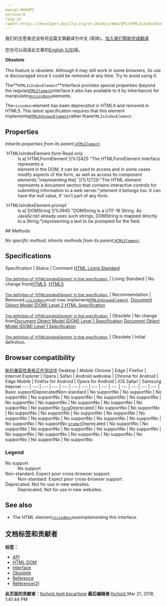 ```yaml
---
manual:WebAPI
version:0
lang:zh
rawUrl:https://developer.mozilla.org/zh-CN/docs/Web/API/HTMLIsIndexElement
---
```




<bdi>我们的志愿者还没有将这篇文章翻译为<bdi>中文 (简体)</bdi>。[加入我们帮助完成翻译](%12726 "")<br></br>您也可以阅读此文章的[English (US)](%12727 "")版。</bdi>






**Obsolete**<br></br>This feature is obsolete. Although it may still work in some browsers, its use is discouraged since it could be removed at any time. Try to avoid using it.




The**`HTMLIsIndexElement`**interface provides special properties (beyond the regular[`HTMLElement`](%12142 "The HTMLElement interface represents any HTML element. Some elements directly implement this interface, others implement it via an interface that inherits it.")interface it also has available to it by inheritance) for manipulating[`<isindex>`](%12728 "<isindex> is an obsolete HTML element that puts a text field in a page for querying the document.")elements.



The`<isindex>`element has been deprecated in HTML4 and removed in HTML5. This latest specification requires that this element implements[`HTMLUnknownElement`](%12166 "The HTMLUnknownElement interface represents an invalid HTML element and derives from the HTMLElement interface, but without implementing any additional properties or methods.")rather than`HTMLIsIndexElement`.


## Properties<a name="Properties"></a>


<em>Inherits properties from its parent,[`HTMLElement`](%12142 "The HTMLElement interface represents any HTML element. Some elements directly implement this interface, others implement it via an interface that inherits it.").</em>

<dl><dt>`HTMLIsIndexElement.form`Read only</dt><dd>Is a[`HTMLFormElement`](%12425 "The HTMLFormElement interface represents a <form> element in the DOM; it can be used to access and in some cases modify aspects of the form, as well as access its component elements.")representing the[`<form>`](%12729 "The HTML <form> element represents a document section that contains interactive controls for submitting information to a web server.")element it belongs too. It can have the`null`value, if`<isindex>`isn&#39;t part of any form.</dd><dt>`HTMLIsIndexElement.prompt`</dt><dd>Is a[`DOMString`](%3945 "DOMString is a UTF-16 String. As JavaScript already uses such strings, DOMString is mapped directly to a String.")representing a text to be prompted for the field.</dd></dl>
## Methods<a name="Methods"></a>


<em>No specific method; inherits methods from its parent,[`HTMLElement`](%12142 "The HTMLElement interface represents any HTML element. Some elements directly implement this interface, others implement it via an interface that inherits it.").</em>


## Specifications<a name="Specifications"></a>
Specification | Status | Comment 
[HTML Living Standard<br></br><small>The definition of &#39;HTMLIsIndexElement&#39; in that specification.</small>](%12730 "") | Living Standard | No change from[HTML5](%12136 "The 'HTML5' specification"). 
[HTML5<br></br><small>The definition of &#39;HTMLIsIndexElement&#39; in that specification.</small>](%12731 "") | Recommendation | Removed.[`<isindex>`](%12728 "<isindex> is an obsolete HTML element that puts a text field in a page for querying the document.")must now implement[`HTMLUnknownElement`](%12166 "The HTMLUnknownElement interface represents an invalid HTML element and derives from the HTMLElement interface, but without implementing any additional properties or methods."). 
[Document Object Model (DOM) Level 2 HTML Specification<br></br><small>The definition of &#39;HTMLIsIndexElement&#39; in that specification.</small>](%12732 "") | Obsolete | No change from[Document Object Model (DOM) Level 1 Specification](%4414 "The 'Document Object Model (DOM) Level 1 Specification' specification") 
[Document Object Model (DOM) Level 1 Specification<br></br><small>The definition of &#39;HTMLIsIndexElement&#39; in that specification.</small>](%12733 "") | Obsolete | Initial definition. 


## Browser compatibility<a name="Browser_compatibility"></a>
[新的兼容性表格正在测试中<i></i>](%3360 "")
<abbr>Desktop<i></i></abbr> | <abbr>Mobile<i></i></abbr> 
<abbr>Chrome<i></i></abbr> | <abbr>Edge<i></i></abbr> | <abbr>Firefox<i></i></abbr> | <abbr>Internet Explorer<i></i></abbr> | <abbr>Opera<i></i></abbr> | <abbr>Safari<i></i></abbr> | <abbr>Android webview<i></i></abbr> | <abbr>Chrome for Android<i></i></abbr> | <abbr>Edge Mobile<i></i></abbr> | <abbr>Firefox for Android<i></i></abbr> | <abbr>Opera for Android<i></i></abbr> | <abbr>iOS Safari<i></i></abbr> | <abbr>Samsung Internet<i></i></abbr> 
 ---  |  ---  |  ---  |  ---  |  ---  |  ---  |  ---  |  ---  |  ---  |  ---  |  ---  |  ---  |  ---  |  ---  | 
Basic support<abbr>Deprecated<i></i></abbr><abbr>Non-standard<i></i></abbr> | <abbr>No support</abbr>No | <abbr>No support</abbr>No | <abbr>No support</abbr>No | <abbr>No support</abbr>No | <abbr>No support</abbr>No | <abbr>No support</abbr>No | <abbr>No support</abbr>No | <abbr>No support</abbr>No | <abbr>No support</abbr>No | <abbr>No support</abbr>No | <abbr>No support</abbr>No | <abbr>No support</abbr>No | <abbr>No support</abbr>No 
[`form`](%12734 "")<abbr>Deprecated<i></i></abbr> | <abbr>No support</abbr>No | <abbr>No support</abbr>No | <abbr>No support</abbr>No | <abbr>No support</abbr>No | <abbr>No support</abbr>No | <abbr>No support</abbr>No | <abbr>No support</abbr>No | <abbr>No support</abbr>No | <abbr>No support</abbr>No | <abbr>No support</abbr>No | <abbr>No support</abbr>No | <abbr>No support</abbr>No | <abbr>No support</abbr>No 
[`prompt`](%12735 "")<abbr>Deprecated<i></i></abbr> | <abbr>No support</abbr>No | <abbr>No support</abbr>No | <abbr>No support</abbr>No | <abbr>No support</abbr>No | <abbr>No support</abbr>No | <abbr>No support</abbr>No | <abbr>No support</abbr>No | <abbr>No support</abbr>No | <abbr>No support</abbr>No | <abbr>No support</abbr>No | <abbr>No support</abbr>No | <abbr>No support</abbr>No | <abbr>No support</abbr>No 


### Legend<a name="Legend"></a>
<dl><dt><abbr>No support</abbr></dt><dd>No support</dd><dt><abbr>Non-standard. Expect poor cross-browser support.<i></i></abbr></dt><dd>Non-standard. Expect poor cross-browser support.</dd><dt><abbr>Deprecated. Not for use in new websites.<i></i></abbr></dt><dd>Deprecated. Not for use in new websites.</dd></dl>


## See also<a name="See_also"></a>

* The HTML element[`<isindex>`](%12728 "<isindex> is an obsolete HTML element that puts a text field in a page for querying the document.")<em>was</em>implementing this interface.



## 文档标签和贡献者
**标签：**
* [API](%50 "")
* [HTML DOM](%6889 "")
* [Interface](%3380 "")
* [Obsolete](%5507 "")
* [Reference](%3381 "")
* [Référence(2)](%3892 "")

**此页面的贡献者：**[fscholz](%60 ""),[teoli](%160 ""),[kscarfone](%3900 "")
**最后编辑者:**[fscholz](%60 ""),<time>Mar 21, 2018, 1:41:44 PM</time>



